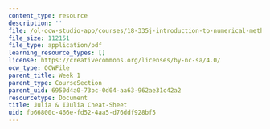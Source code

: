 ```yaml
---
content_type: resource
description: ''
file: /ol-ocw-studio-app/courses/18-335j-introduction-to-numerical-methods-spring-2019/fb66800c466efd524aa5d76ddf928bf5_Julia-cheatsheet.pdf
file_size: 112151
file_type: application/pdf
learning_resource_types: []
license: https://creativecommons.org/licenses/by-nc-sa/4.0/
ocw_type: OCWFile
parent_title: Week 1
parent_type: CourseSection
parent_uid: 6950d4a0-73bc-0d04-aa63-962ae31c42a2
resourcetype: Document
title: Julia & IJulia Cheat-Sheet
uid: fb66800c-466e-fd52-4aa5-d76ddf928bf5
---
```

